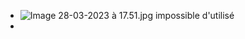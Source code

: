 - ![Image 28-03-2023 à 17.51.jpg](../assets/Image_28-03-2023_à_17.51_1680018793402_0.jpg)
  impossible d'utilisé
-